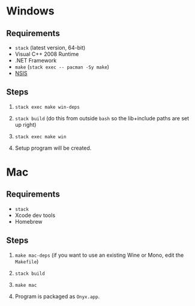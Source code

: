 # Windows

## Requirements

  * `stack` (latest version, 64-bit)
  * Visual C++ 2008 Runtime
  * .NET Framework
  * `make` (`stack exec -- pacman -Sy make`)
  * [NSIS](http://nsis.sourceforge.net/Main_Page)

## Steps

1. `stack exec make win-deps`

2. `stack build` (do this from outside `bash` so the lib+include paths are set up right)

3. `stack exec make win`

4. Setup program will be created.

# Mac

## Requirements

  * `stack`
  * Xcode dev tools
  * Homebrew

## Steps

1. `make mac-deps` (if you want to use an existing Wine or Mono, edit the `Makefile`)

2. `stack build`

3. `make mac`

4. Program is packaged as `Onyx.app`.
